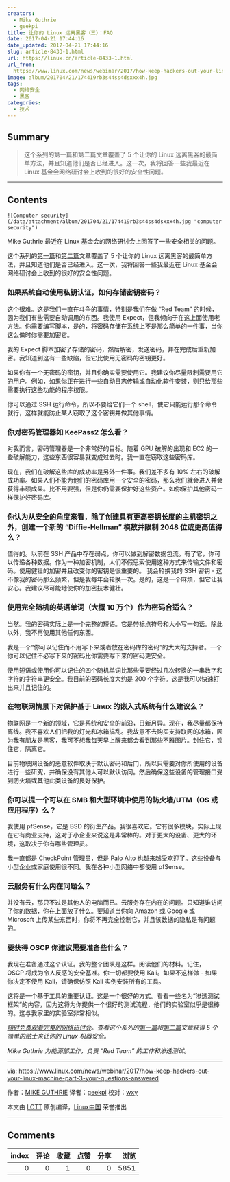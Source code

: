 ```yaml
---
creators:
  - Mike Guthrie
  - geekpi
title: 让你的 Linux 远离黑客（三）：FAQ
date: 2017-04-21 17:44:16
date_updated: 2017-04-21 17:44:16
slug: article-8433-1.html
url: https://linux.cn/article-8433-1.html
url_from: 
  https://www.linux.com/news/webinar/2017/how-keep-hackers-out-your-linux-machine-part-3-your-questions-answered
image: album/201704/21/174419rb3s44ss4dsxxx4h.jpg
tags:
  - 网络安全
  - 黑客
categories:
  - 技术
---
```


## Summary

> 这个系列的第一篇和第二篇文章覆盖了 5 个让你的 Linux 远离黑客的最简单方法，并且知道他们是否已经进入。这一次，我将回答一些我最近在 Linux 基金会网络研讨会上收到的很好的安全性问题。

***

<!-- more -->

## Contents

`![Computer security](/data/attachment/album/201704/21/174419rb3s44ss4dsxxx4h.jpg "computer security")`

Mike Guthrie 最近在 Linux 基金会的网络研讨会上回答了一些安全相关的问题。

这个系列的[第一篇](https://linux.cn/article-8189-1.html)和[第二篇](https://linux.cn/article-8338-1.html)文章覆盖了 5 个让你的 Linux 远离黑客的最简单方法，并且知道他们是否已经进入。这一次，我将回答一些我最近在 Linux 基金会网络研讨会上收到的很好的安全性问题。

### 如果系统自动使用私钥认证，如何存储密钥密码？

这个很难。这是我们一直在斗争的事情，特别是我们在做 “Red Team” 的时候，因为我们有些需要自动调用的东西。我使用 Expect，但我倾向于在这上面使用老方法。你需要编写脚本，是的，将密码存储在系统上不是那么简单的一件事，当你这么做时你需要加密它。

我的 Expect 脚本加密了存储的密码，然后解密，发送密码，并在完成后重新加密。我知道到这有一些缺陷，但它比使用无密码的密钥更好。

如果你有一个无密码的密钥，并且你确实需要使用它。我建议你尽量限制需要用它的用户。例如，如果你正在进行一些自动日志传输或自动化软件安装，则只给那些需要执行这些功能的程序权限。

你可以通过 SSH 运行命令，所以不要给它们一个 shell，使它只能运行那个命令就行，这样就能防止某人窃取了这个密钥并做其他事情。

### 你对密码管理器如 KeePass2 怎么看？

对我而言，密码管理器是一个非常好的目标。随着 GPU 破解的出现和 EC2 的一些破解能力，这些东西很容易就变成过去时。我一直在窃取这些密码库。

现在，我们在破解这些库的成功率是另外一件事。我们差不多有 10% 左右的破解成功率。如果人们不能为他们的密码库用一个安全的密码，那么我们就会进入并会获得丰硕成果。比不用要强，但是你仍需要保护好这些资产。如你保护其他密码一样保护好密码库。

### 你认为从安全的角度来看，除了创建具有更高密钥长度的主机密钥之外，创建一个新的 “Diffie-Hellman” 模数并限制 2048 位或更高值得么？

值得的。以前在 SSH 产品中存在弱点，你可以做到解密数据包流。有了它，你可以传递各种数据。作为一种加密机制，人们不假思索使用这种方式来传输文件和密码。使用健壮的加密并且改变你的密钥是很重要的。 我会轮换我的 SSH 密钥 - 这不像我的密码那么频繁，但是我每年会轮换一次。是的，这是一个麻烦，但它让我安心。我建议尽可能地使你的加密技术健壮。

### 使用完全随机的英语单词（大概 10 万个）作为密码合适么？

当然。我的密码实际上是一个完整的短语。它是带标点符号和大小写一句话。除此以外，我不再使用其他任何东西。

我是一个“你可以记住而不用写下来或者放在密码库的密码”的大大的支持者。一个你可以记住不必写下来的密码比你需要写下来的密码更安全。

使用短语或使用你可以记住的四个随机单词比那些需要经过几次转换的一串数字和字符的字符串更安全。我目前的密码长度大约是 200 个字符。这是我可以快速打出来并且记住的。

### 在物联网情景下对保护基于 Linux 的嵌入式系统有什么建议么？

物联网是一个新的领域，它是系统和安全的前沿，日新月异。现在，我尽量都保持离线。我不喜欢人们把我的灯光和冰箱搞乱。我故意不去购买支持联网的冰箱，因为我有朋友是黑客，我可不想我每天早上醒来都会看到那些不雅图片。封住它，锁住它，隔离它。

目前物联网设备的恶意软件取决于默认密码和后门，所以只需要对你所使用的设备进行一些研究，并确保没有其他人可以默认访问。然后确保这些设备的管理接口受到防火墙或其他此类设备的良好保护。

### 你可以提一个可以在 SMB 和大型环境中使用的防火墙/UTM（OS 或应用程序）么？

我使用 pfSense，它是 BSD 的衍生产品。我很喜欢它。它有很多模块，实际上现在它有商业支持，这对于小企业来说这是非常棒的。对于更大的设备、更大的环境，这取决于你有哪些管理员。

我一直都是 CheckPoint 管理员，但是 Palo Alto 也越来越受欢迎了。这些设备与小型企业或家庭使用很不同。我在各种小型网络中都使用 pfSense。

### 云服务有什么内在问题么？

并没有云，那只不过是其他人的电脑而已。云服务存在内在的问题。只知道谁访问了你的数据，你在上面放了什么。要知道当你向 Amazon 或 Google 或 Microsoft 上传某些东西时，你将不再完全控制它，并且该数据的隐私是有问题的。

### 要获得 OSCP 你建议需要准备些什么？

我现在准备通过这个认证。我的整个团队是这样。阅读他们的材料。记住， OSCP 将成为令人反感的安全基准。你一切都要使用 Kali。如果不这样做 - 如果你决定不使用 Kali，请确保仿照 Kali 实例安装所有的工具。

这将是一个基于工具的重要认证。这是一个很好的方式。看看一些名为“渗透测试框架”的内容，因为这将为你提供一个很好的测试流程，他们的实验室似乎是很棒的。这与我家里的实验室非常相似。

*[随时免费观看完整的网络研讨会](http://portal.on24.com/view/channel/index.html?showId=1101876&showCode=linux&partnerref=linco)。查看这个系列的[第一篇](https://www.linux.com/news/webinar/2017/how-keep-hackers-out-your-linux-machine-part-1-top-two-security-tips)和[第二篇](https://www.linux.com/news/webinar/2017/how-keep-hackers-out-your-linux-machine-part-2-three-more-easy-security-tips)文章获得 5 个简单的贴士来让你的 Linux 机器安全。*

*Mike Guthrie 为能源部工作，负责 “Red Team” 的工作和渗透测试。*

---

via: <https://www.linux.com/news/webinar/2017/how-keep-hackers-out-your-linux-machine-part-3-your-questions-answered>

作者：[MIKE GUTHRIE](https://www.linux.com/users/anch) 译者：[geekpi](https://github.com/geekpi) 校对：[wxy](https://github.com/wxy)

本文由 [LCTT](https://github.com/LCTT/TranslateProject) 原创编译，[Linux中国](https://linux.cn/) 荣誉推出

***

## Comments


|   index |   评论 |   收藏 |   点赞 |   分享 |   浏览 |
|--------:|-------:|-------:|-------:|-------:|-------:|
|       0 |      0 |      1 |      0 |      0 |   5851 |

